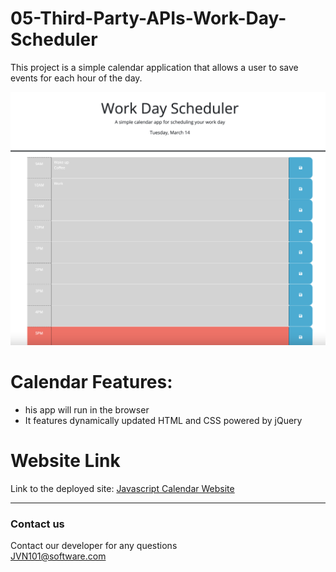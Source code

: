 # 05-Third-Party-APIs-Work-Day-Scheduler

This project is a simple calendar application that allows a user to save events for each hour of the day. 

![Calendar](Assets/Images/Calendar-screenshot.png) 
 
# Calendar Features:
 * his app will run in the browser <br />
 * It features dynamically updated HTML and CSS powered by jQuery<br />


# Website Link

 Link to the deployed site:
 [Javascript Calendar Website](https://jvn101.github.io//)

***
### Contact us
Contact our developer for any questions <br />
<JVN101@software.com>

